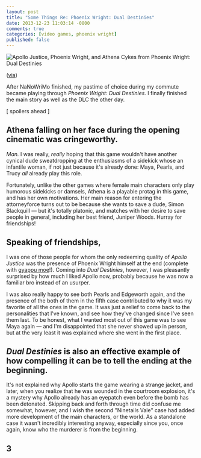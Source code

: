 ```yaml
---
layout: post
title: "Some Things Re: Phoenix Wright: Dual Destinies"
date: 2013-12-23 11:03:14 -0800
comments: true
categories: [video games, phoenix wright]
published: false
---
```


<img class="book-cover" src="{{ root_url}}/images/aceattorney5.jpg" alt="Apollo Justice, Phoenix Wright, and Athena Cykes from Phoenix Wright: Dual Destinies"/>
<p class="caption">(<A href="http://www.joystiq.com/2013/10/24/phoenix-wright-dual-destinies-review-f8ea4d29/">via</a>)</p>

After NaNoWriMo finished, my pastime of choice during my commute became playing through *Phoenix Wright: Dual Destinies*. I finally finished the main story as well as the DLC the other day.

[ spoilers ahead ]

## Athena falling on her face during the opening cinematic was cringeworthy.
*Man.* I was really, *really* hoping that this game wouldn't have another cynical dude sweatdropping at the enthusiasms of a sidekick whose an infantile woman, if not just because it's already done: Maya, Pearls, and Trucy *all* already play this role.

Fortunately, unlike the other games where female main characters only play humorous sidekicks or damsels, Athena is a playable protag in this game, and has her own motivations. Her main reason for entering the attorneyforce turns out to be because she wants to save a dude, Simon Blackquill — but it's totally platonic, and matches with her desire to save people in general, including her best friend, Juniper Woods. Hurray for friendships!

## Speaking of friendships, 
I was one of those people for whom the only redeeming quality of *Apollo Justice* was the presence of Phoenix Wright himself at the end (complete with <a href="http://www.japanator.com/survey-says-just-what-on-earth-is-gap-moe--13198.phtml">gyappu moe</a>!). Coming into *Dual Destinies*, however, I was pleasantly surprised by how much I liked Apollo now, probably because he was now a familiar bro instead of an usurper.

I was also really happy to see both Pearls and Edgeworth again, and the presence of the both of them in the fifth case contributed to why it was my favorite of all the ones in the game. It was just a relief to come back to the personalities that I've known, and see how they've changed since I've seen them last. To be honest, what I wanted most out of this game was to see Maya again — and I'm disappointed that she never showed up in person, but at the very least it was explained where she went in the first place.


## *Dual Destinies* is also an effective example of how compelling it can be to tell the ending at the beginning.
It's not explained why Apollo starts the game wearing a strange jacket, and later, when you realize that he was wounded in the courtroom explosion, it's a mystery why Apollo already has an eyepatch even before the bomb has been detonated. Skipping back and forth through time did confuse me somewhat, however, and I wish the second "Ninetails Vale" case had added more development of the main characters, or the world. As a standalone case it wasn't incredibly interesting anyway, especially since you, once again, know who the murderer is from the beginning.

## 3


